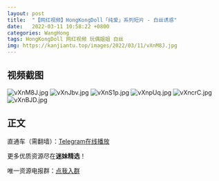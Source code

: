 ```yaml
---
layout: post
title:  "【网红视频】HongKongDoll「纯爱」系列短片 - 白丝诱惑"
date:   2022-03-11 10:58:22 +0800
categories: WangHong
tags: HongKongDoll 网红视频 玩偶姐姐 白丝
img: https://kanjiantu.top/images/2022/03/11/vXnM8J.jpg
---
```



## 视频截图


![vXnM8J.jpg](https://kanjiantu.top/images/2022/03/11/vXnM8J.jpg)
![vXnJbv.jpg](https://kanjiantu.top/images/2022/03/11/vXnJbv.jpg)
![vXnS1p.jpg](https://kanjiantu.top/images/2022/03/11/vXnS1p.jpg)
![vXnpUq.jpg](https://kanjiantu.top/images/2022/03/11/vXnpUq.jpg)
![vXncrC.jpg](https://kanjiantu.top/images/2022/03/11/vXncrC.jpg)
![vXnBJD.jpg](https://kanjiantu.top/images/2022/03/11/vXnBJD.jpg)




## 正文

直通车（需翻墙）：[Telegram在线播放](https://t.me/mimeijingxuan/18)

更多优质资源尽在**迷妹精选**！

唯一资源电报群：[点我入群](https://t.me/mimeijingxuan)


